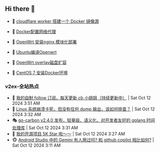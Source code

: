 ## Hi there 👋

<!--
**dkyg666/dkyg666** is a ✨ _special_ ✨ repository because its `README.md` (this file) appears on your GitHub profile.

Here are some ideas to get you started:

- 🔭 I’m currently working on ...
- 🌱 I’m currently learning ...
- 👯 I’m looking to collaborate on ...
- 🤔 I’m looking for help with ...
- 💬 Ask me about ...
- 📫 How to reach me: ...
- 😄 Pronouns: ...
- ⚡ Fun fact: ...
-->

<!-- BLOG-POST-LIST:START -->
- 🦩 [cloudflare worker 搭建一个 Docker 镜像源](http://blog.1996099.xyz/archives/cloudflare-worker-da-jian-yi-ge-docker-jing-xiang-zhan) 

- 🚦 [Docker配置网络代理](http://blog.1996099.xyz/archives/dockerpei-zhi-wang-luo-dai-li) 

- 🫶 [OpenWrt 安装nginx 模块化部署](http://blog.1996099.xyz/archives/openwrt-an-zhuang-nginx-mo-kuai-hua-bu-shu) 

- 🦄 [Ubuntu编译Openwrt](http://blog.1996099.xyz/archives/ubuntuzi-bian-yi-openwrt) 

- 🐻 [OpenWrt overlay磁盘扩容](http://blog.1996099.xyz/archives/openwrt-overlay) 

- 🤖 [CentOS 7 安装Docker环境](http://blog.1996099.xyz/archives/centos-docker) 
<!-- BLOG-POST-LIST:END -->

### v2ex-全站热点
<!-- v2ex:START -->
- 🥸 [我的自制 follow 订阅，每天更新 cb 小姐姐（持续更新中）](https://www.v2ex.com/t/1079528#reply0) | Sat Oct 12 2024 3:51 AM
- 🤗 [Linux 系统崩溃卡死，但没有任何 dump 输出，该如何排查？](https://www.v2ex.com/t/1079519#reply0) | Sat Oct 12 2024 3:32 AM
- 🎭 [go-carbon v2.4.0 发布，轻量级、语义化、对开发者友好的 golang 时间处理库](https://www.v2ex.com/t/1079518#reply0) | Sat Oct 12 2024 3:31 AM
- 🥷 [我的开源项目 5K Star 啦～～](https://www.v2ex.com/t/1079516#reply8) | Sat Oct 12 2024 3:27 AM
- 🐵 [Android Studio 中的 Gemini 有人用过吗? 和 github copilot 相比如何?](https://www.v2ex.com/t/1079505#reply2) | Sat Oct 12 2024 3:11 AM<!-- v2ex:END -->

